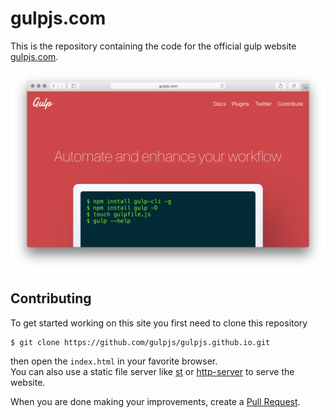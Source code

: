 # gulpjs.com

This is the repository containing the code for the official gulp website [gulpjs.com](https://gulpjs.com).

![A screenshot of gulpjs.com](screenshot.png)

## Contributing

To get started working on this site you first need to clone this repository
```
$ git clone https://github.com/gulpjs/gulpjs.github.io.git
```
then open the `index.html` in your favorite browser.   
You can also use a static file server like [st](https://www.npmjs.com/package/st) or [http-server](https://github.com/indexzero/http-server) to serve the website.

When you are done making your improvements, create a [Pull Request](https://github.com/gulpjs/gulpjs.github.io/compare).
